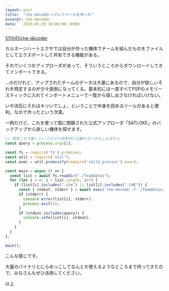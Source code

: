 ```yaml
---
layout: post
title:  "che-decoderっていうツールを作った"
excerpt: che-decoder
date:   2020-05-29 10:00:00 +0900
---
```


[511V41/che-decoder](https://github.com/511V41/che-decoder)

カルネージハートエクサでは自分が作った機体でチームを組んだものをファイルとしてエクスポートして共有できる機能がある。

それでいくつかアップローダがあって、そういうところからダウンロードしてきてインポートできる。

…のだけれど、アップされたチームのデータは大量にあるので、自分が欲しいそれを特定するのが少々面倒になってくる。基本的には一度すべてPSPのメモリースティックに入れてインポートメニューで一覧から探し出さなければいけない。

いや流石にそれはキツいでしょ、ということで中身を読めるツールがあると便利。なので作ったという次第。

一例だけど、これを使って既に閉鎖された公式アップローダ「SATLOKE」のバックアップから欲しい機体を探せます。

```js
// 現状これで動くというだけで将来的には動かないかもしれません
const query = process.argv[2];

const fs = require('fs').promises;
const util = require('util');
const exec = util.promisify(require('child_process').exec);

const main = async () => {
  const list = await fs.readdir("./TeamDatas");
  for (let i = 0; i < list.length; i++) {
    if (list[i].includes(".che") || list[i].includes(".CHE")) {
      const { stdout, stderr } = await exec(`che-decode -f ./TeamDatas/${list[i]}`);
      if (stderr) {
        console.error(list[i], stderr);
        process.exit(1);
      }
      if (stdout.includes(query)) {
        console.info(list[i], stdout);
      }
    }
  }
};

main();
```

こんな感じです。

大量のバイナリとにらめっこしてなんとか使えるようなところまで持ってきたので、みなさんもぜひ活用してください。

以上
